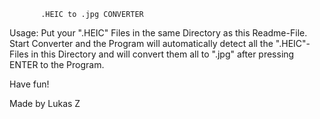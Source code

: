            .HEIC to .jpg CONVERTER   
Usage:
Put your ".HEIC" Files in the same Directory as this Readme-File.
Start Converter and the Program will automatically detect all the 
".HEIC"-Files in this Directory and will convert them all to ".jpg" 
after pressing ENTER to the Program.

Have fun!

Made by Lukas Z
